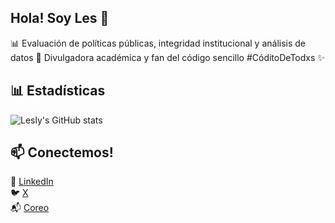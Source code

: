 ## Hola! Soy Les 🤠

📊 Evaluación de políticas públicas, integridad institucional y análisis de datos
📢 Divulgadora académica y fan del código sencillo #CóditoDeTodxs ✨  

## 📊 Estadísticas

![Lesly's GitHub stats](https://github-readme-stats.vercel.app/api?username=lesflores&show_icons=true&hide_title=true&hide=stars&theme=default)

## 📫 Conectemos!

💼 [LinkedIn](https://www.linkedin.com/in/lesly-flores-008232114/)  
🐦 [X](https://x.com/lesssflo)  
📬 [Coreo](flores.le@ugto,mx)  
